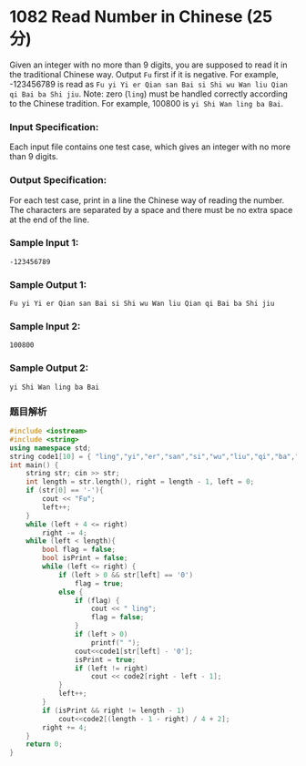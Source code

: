 # 1082 Read Number in Chinese (25 分)

Given an integer with no more than 9 digits, you are supposed to read it in the traditional Chinese way. Output `Fu` first if it is negative. For example, -123456789 is read as `Fu yi Yi er Qian san Bai si Shi wu Wan liu Qian qi Bai ba Shi jiu`. Note: zero (`ling`) must be handled correctly according to the Chinese tradition. For example, 100800 is `yi Shi Wan ling ba Bai`.

### Input Specification:

Each input file contains one test case, which gives an integer with no more than 9 digits.

### Output Specification:

For each test case, print in a line the Chinese way of reading the number. The characters are separated by a space and there must be no extra space at the end of the line.

### Sample Input 1:

    -123456789
    

### Sample Output 1:

    Fu yi Yi er Qian san Bai si Shi wu Wan liu Qian qi Bai ba Shi jiu
    

### Sample Input 2:

    100800
    

### Sample Output 2:

    yi Shi Wan ling ba Bai

### 题目解析

```C++
#include <iostream>
#include <string>
using namespace std;
string code1[10] = { "ling","yi","er","san","si","wu","liu","qi","ba","jiu" }, code2[5] = { " Shi", " Bai", " Qian", " Wan", " Yi" };
int main() {
	string str; cin >> str;
	int length = str.length(), right = length - 1, left = 0;
	if (str[0] == '-'){
		cout << "Fu";
		left++;
	}
	while (left + 4 <= right)
		right -= 4;
	while (left < length){
		bool flag = false;
		bool isPrint = false;
		while (left <= right) {
			if (left > 0 && str[left] == '0')
				flag = true;
			else {
				if (flag) {
					cout << " ling";
					flag = false;
				}
				if (left > 0)
					printf(" ");
				cout<<code1[str[left] - '0'];
				isPrint = true;
				if (left != right) 
					cout << code2[right - left - 1];
			}
			left++;
		}
		if (isPrint && right != length - 1)
			cout<<code2[(length - 1 - right) / 4 + 2];
		right += 4;
	}
	return 0;
}
```